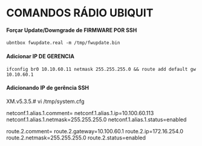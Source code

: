 # COMANDOS RÁDIO UBIQUIT

#### Forçar Update/Downgrade de FIRMWARE POR SSH   

    ubntbox fwupdate.real -m /tmp/fwupdate.bin

#### Adicionar IP DE GERENCIA    
    
    ifconfig br0 10.10.60.11 netmask 255.255.255.0 && route add default gw 10.10.60.1


#### Adicionando IP de gerência SSH
XM.v5.3.5.# vi /tmp/system.cfg

netconf.1.alias.1.comment=
netconf.1.alias.1.ip=10.100.60.113
netconf.1.alias.1.netmask=255.255.255.0
netconf.1.alias.1.status=enabled

route.2.comment=
route.2.gateway=10.100.60.1
route.2.ip=172.16.254.0
route.2.netmask=255.255.255.0
route.2.status=enabled
